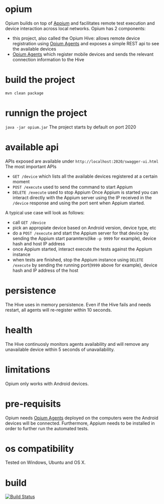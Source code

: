 # opium
Opium builds on top of [Appium](http://appium.io/) and facilitates remote test execution and device interaction across local networks. 
Opium has 2 components:
- this project, also called the Opium Hive: allows remote device registration using [Opium Agents](https://github.com/ludovicianul/opium.agent) and exposes a simple REST api to see the available devices
- [Opium Agents](https://github.com/ludovicianul/opium.agent) which register mobile devices and sends the relevant connection information to the Hive

# build the project

`mvn clean package`

# runnign the project
`java -jar opium.jar`
The project starts by default on port 2020

# available api
APIs exposed are available under `http://localhost:2020/swagger-ui.html`
The most important APIs
- `GET /device` which lists all the available devices registered at a certain moment
- `POST /execute` used to send the command to start Appium
- `DELETE /execute` used to stop Appium
Once Appium is started you can interact directly with the Appium server using the IP received in the `/device` response and using the port sent when Appium started.

A typical use case will look as follows:
- call `GET /device`
- pick an appropiate device based on Android version, device type, etc
- do a `POST /execute` and start the Appium server for that device by sending the Appium start paramters(like `-p 9999` for example), device hash and host IP address
- once Appium started, interact execute the tests against the Appium instance
- when tests are finished, stop the Appium instance using `DELETE /execute` by sending the running port(`9999` above for example), device hash and IP address of the host

# persistence
The Hive uses in memory persistence. Even if the Hive fails and needs restart, all agents will re-register within 10 seconds.

# health
The Hive continuosly monitors agents availability and will remove any unavailable device within 5 seconds of unavailability.

# limitations
Opium only works with Android devices. 

# pre-requisits
Opium needs [Opium Agents](https://github.com/ludovicianul/opium.agent) deployed on the computers were the Android devices will be connected. Furthermore, Appium needs to be installed in order to further run the automated tests.

# os compatibility
Tested on Windows, Ubuntu and OS X.

# build
[![Build Status](https://snap-ci.com/ludovicianul/opium/branch/master/build_image)](https://snap-ci.com/ludovicianul/opium/branch/master)
